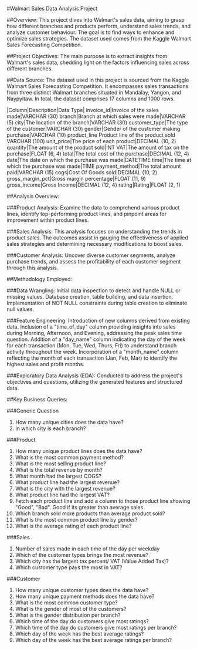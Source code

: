 
#Walmart Sales Data Analysis Project

##Overview:
This project dives into Walmart's sales data, aiming to grasp how different branches and products perform, understand sales trends, and analyze customer behaviour. The goal is to find ways to enhance and optimize sales strategies. The dataset used comes from the Kaggle Walmart Sales Forecasting Competition.

##Project Objectives:
The main purpose is to extract insights from Walmart's sales data, shedding light on the factors influencing sales across different branches.

##Data Source:
The dataset used in this project is sourced from the Kaggle Walmart Sales Forecasting Competition. It encompasses sales transactions from three distinct Walmart branches situated in Mandalay, Yangon, and Naypyitaw. In total, the dataset comprises 17 columns and 1000 rows.

|Column|Description|Data Type|
invoice_id|Invoice of the sales made|VARCHAR (30)
branch|Branch at which sales were made|VARCHAR (5)
city|The location of the branch|VARCHAR (30)
customer_type|The type of the customer|VARCHAR (30)
gender|Gender of the customer making purchase|VARCHAR (10)
product_line	Product line of the product sold	VARCHAR (100)
unit_price|The price of each product|DECIMAL (10, 2)
quantity|The amount of the product sold|INT
VAT|The amount of tax on the purchase|FLOAT (6, 4)
total|The total cost of the purchase|DECIMAL (12, 4)
date|The date on which the purchase was made|DATETIME
time|The time at which the purchase was made|TIME
payment_method|The total amount paid|VARCHAR (15)
cogs|Cost Of Goods sold|DECIMAL (10, 2)
gross_margin_pct|Gross margin percentage|FLOAT (11, 9)
gross_income|Gross Income|DECIMAL (12, 4)
rating|Rating|FLOAT (2, 1)


##Analysis Overview:

###Product Analysis:
Examine the data to comprehend various product lines, identify top-performing product lines, and pinpoint areas for improvement within product lines.

###Sales Analysis:
This analysis focuses on understanding the trends in product sales. The outcomes assist in gauging the effectiveness of applied sales strategies and determining necessary modifications to boost sales.

###Customer Analysis:
Uncover diverse customer segments, analyze purchase trends, and assess the profitability of each customer segment through this analysis.

##Methodology Employed:

###Data Wrangling:
Initial data inspection to detect and handle NULL or missing values.
Database creation, table building, and data insertion.
Implementation of NOT NULL constraints during table creation to eliminate null values.

###Feature Engineering:
Introduction of new columns derived from existing data.
Inclusion of a "time_of_day" column providing insights into sales during Morning, Afternoon, and Evening, addressing the peak sales time question.
Addition of a "day_name" column indicating the day of the week for each transaction (Mon, Tue, Wed, Thurs, Fri) to understand branch activity throughout the week.
Incorporation of a "month_name" column reflecting the month of each transaction (Jan, Feb, Mar) to identify the highest sales and profit months.

###Exploratory Data Analysis (EDA):
Conducted to address the project's objectives and questions, utilizing the generated features and structured data.

##Key Business Queries:

###Generic Question
1.	How many unique cities does the data have?
2.	In which city is each branch?

###Product
1.	How many unique product lines does the data have?
2.	What is the most common payment method?
3.	What is the most selling product line?
4.	What is the total revenue by month?
5.	What month had the largest COGS?
6.	What product line had the largest revenue?
7.	What is the city with the largest revenue?
8.	What product line had the largest VAT?
9.	Fetch each product line and add a column to those product line showing "Good", "Bad". Good if its greater than average sales
10.	Which branch sold more products than average product sold?
11.	What is the most common product line by gender?
12.	What is the average rating of each product line?

###Sales
1.	Number of sales made in each time of the day per weekday
2.	Which of the customer types brings the most revenue?
3.	Which city has the largest tax percent/ VAT (Value Added Tax)?
4.	Which customer type pays the most in VAT?

###Customer
1.	How many unique customer types does the data have?
2.	How many unique payment methods does the data have?
3.	What is the most common customer type?
4.	What is the gender of most of the customers?
5.	What is the gender distribution per branch?
6.	Which time of the day do customers give most ratings?
7.	Which time of the day do customers give most ratings per branch?
8.	Which day of the week has the best average ratings?
9.	Which day of the week has the best average ratings per branch?
